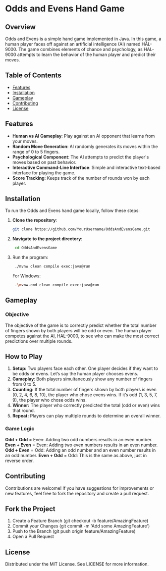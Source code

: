 # Odds and Evens Hand Game

## Overview
Odds and Evens is a simple hand game implemented in Java. In this game, a human player faces off against an artificial intelligence (AI) named HAL-9000. The game combines elements of chance and psychology, as HAL-9000 attempts to learn the behavior of the human player and predict their moves.

## Table of Contents
- [Features](#features)
- [Installation](#installation)
- [Gameplay](#gameplay)
- [Contributing](#contributing)
- [License](#license)

## Features
- **Human vs AI Gameplay**: Play against an AI opponent that learns from your moves.
- **Random Move Generation**: AI randomly generates its moves within the range of 0 to 5 fingers.
- **Psychological Component**: The AI attempts to predict the player's moves based on past behavior.
- **Interactive Command-Line Interface**: Simple and interactive text-based interface for playing the game.
- **Score Tracking**: Keeps track of the number of rounds won by each player.

## Installation
To run the Odds and Evens hand game locally, follow these steps:

1. **Clone the repository**:
   ```sh
   git clone https://github.com/YourUsername/OddsAndEvensGame.git
   ```

2. **Navigate to the project directory**:
   ```sh
    cd OddsAndEvensGame
   ```
   
4. Run the program:
   ```sh
    ./mvnw clean compile exec:java@run
   ```  
    For Windows:
   ```sh
    .\mvnw.cmd clean compile exec:java@run
   ```
## Gameplay
### Objective
The objective of the game is to correctly predict whether the total number of fingers shown by both players will be odd or even. The human player competes against the AI, HAL-9000, to see who can make the most correct predictions over multiple rounds.

## How to Play
1. **Setup:** Two players face each other. One player decides if they want to be odds or evens. Let’s say the human player chooses evens.
2. **Gameplay**: Both players simultaneously show any number of fingers from 0 to 5.
3. **Counting:** If the total number of fingers shown by both players is even (0, 2, 4, 6, 8, 10), the player who chose evens wins. If it’s odd (1, 3, 5, 7, 9), the player who chose odds wins.
4. **Winner:** The player who correctly predicted the total (odd or even) wins that round.
5. **Repeat:** Players can play multiple rounds to determine an overall winner.
### Game Logic
**Odd + Odd** = Even: Adding two odd numbers results in an even number.
**Even + Even** = Even: Adding two even numbers results in an even number.
**Odd + Even** = Odd: Adding an odd number and an even number results in an odd number.
**Even + Odd** = Odd: This is the same as above, just in reverse order.

## Contributing
Contributions are welcome! If you have suggestions for improvements or new features, feel free to fork the repository and create a pull request.

## Fork the Project
1. Create a Feature Branch (git checkout -b feature/AmazingFeature)
2. Commit your Changes (git commit -m 'Add some AmazingFeature')
3. Push to the Branch (git push origin feature/AmazingFeature)
4. Open a Pull Request
## License
Distributed under the MIT License. See LICENSE for more information.
